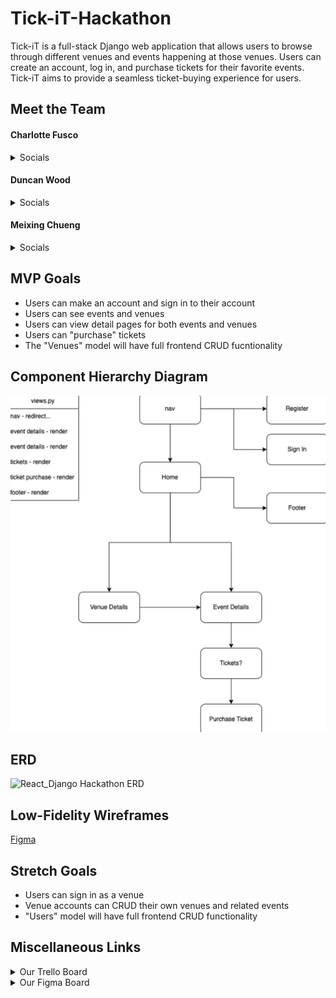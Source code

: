 # Tick-iT-Hackathon

Tick-iT is a full-stack Django web application that allows users to browse through different venues and events happening at those venues. Users can create an account, log in, and purchase tickets for their favorite events. Tick-iT aims to provide a seamless ticket-buying experience for users.

## Meet the Team

#### Charlotte Fusco

<details>
    <summary>Socials</summary>

- [GitHub](https://github.com/nezcodin)
- [LinkedIn](https://www.linkedin.com/in/charlottefusco/)

</details>

#### Duncan Wood

<details>
    <summary>Socials</summary>

- [GitHub](https://github.com/Duncan-Wood)
- [LinkedIn](https://www.linkedin.com/in/duncanwoodpro/)

</details>

#### Meixing Chueng

<details>
    <summary>Socials</summary>

- [GitHub](https://github.com/meixingc)
- [LinkedIn](https://www.linkedin.com/in/meixingc/)

</details>

## MVP Goals

- Users can make an account and sign in to their account
- Users can see events and venues
- Users can view detail pages for both events and venues
- Users can "purchase" tickets
- The "Venues" model will have full frontend CRUD fucntionality

## Component Hierarchy Diagram

![Tick-It CHD](assets/CHD.png)

## ERD

![React_Django Hackathon ERD](https://user-images.githubusercontent.com/117141950/230410062-93fab382-7891-43d1-8b02-c9dbf9a4625d.png)

## Low-Fidelity Wireframes

[Figma](https://www.figma.com/file/1J1V40wSVKUmpqd4oVqHrQ/LOW-FI-Django-Hackathon?node-id=0%3A1&t=b26qEBWGnJh1if9c-1)

## Stretch Goals

- Users can sign in as a venue
- Venue accounts can CRUD their own venues and related events
- "Users" model will have full frontend CRUD functionality

## Miscellaneous Links

<details>
    <summary>Our Trello Board</summary>

- [Trello](https://trello.com/b/nU3skTmi/hackathon)

</details>

<details>
    <summary>Our Figma Board</summary>

- [Figma Board](https://www.figma.com/file/amMiBf1DZb2cHvdkhEIGK1/React%2FDjango-Hackathon?node-id=0-1&t=scx1gjAbfLR7ZWOD-0)

</details>
